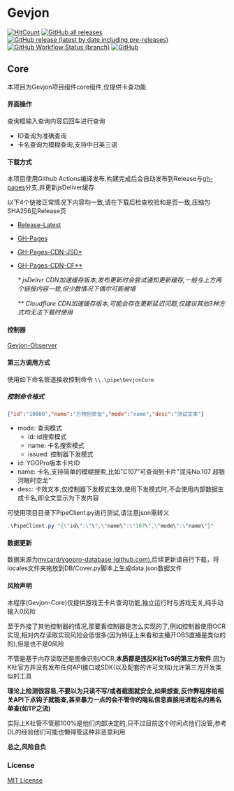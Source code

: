 # Gevjon
[![HitCount](https://hits.dwyl.com/RyoLee/Gevjon.svg?style=flat-square)](https://github.com/RyoLee/Gevjon) <!-- (http://hits.dwyl.com/RyoLee/Gevjon) -->
[![GitHub all releases](https://img.shields.io/github/downloads/RyoLee/Gevjon/total?logo=Github&style=flat-square)](https://github.com/RyoLee/Gevjon/releases/latest)
[![GitHub release (latest by date including pre-releases)](https://img.shields.io/github/v/release/RyoLee/Gevjon?include_prereleases&style=flat-square#?sort=date)](https://github.com/RyoLee/Gevjon/releases/latest)
[![GitHub Workflow Status (branch)](https://img.shields.io/github/workflow/status/RyoLee/Gevjon/Deploy/master?label=Build&style=flat-square)](https://github.com/RyoLee/Gevjon/actions/workflows/deploy.yml)
[![GitHub](https://img.shields.io/github/license/RyoLee/Gevjon?style=flat-square)](https://github.com/RyoLee/Gevjon/blob/master/LICENSE)

## Core

本项目为Gevjon项目组件core组件,仅提供卡查功能

#### 界面操作

查询框输入查询内容后回车进行查询

- ID查询为准确查询
- 卡名查询为模糊查询,支持中日英三语

#### 下载方式

本项目使用Github Actions编译发布,构建完成后会自动发布到Release与[gh-pages](https://github.com/RyoLee/Gevjon/tree/gh-pages)分支,并更新jsDeliver缓存

以下4个链接正常情况下内容均一致,请在下载后检查校验和是否一致,压缩包SHA256见Release页

- [Release-Latest](https://github.com/RyoLee/Gevjon/releases/latest)

- [GH-Pages](https://github.com/RyoLee/Gevjon/raw/gh-pages/Gevjon.7z)

- [GH-Pages-CDN-JSD*](https://cdn.jsdelivr.net/gh/RyoLee/Gevjon@gh-pages/Gevjon.7z)

- [GH-Pages-CDN-CF**](https://raw.githubusercontents.com/RyoLee/Gevjon/gh-pages/Gevjon.7z)
    
    *\* jsDelivr CDN加速缓存版本,发布更新时会尝试通知更新缓存,一般与上方两个链接内容一致,但少数情况下偶尔可能被墙*

    *\*\* Cloudflare CDN加速缓存版本,可能会存在更新延迟问题,仅建议其他3种方式均无法下载时使用*

#### 控制器

[Gevjon-Observer](https://github.com/RyoLee/Gevjon-Observer)

#### 第三方调用方式

使用如下命名管道接收控制命令
```\\.\pipe\GevjonCore```

##### 控制命令格式

```json
{"id":"10000","name":"万物创世龙","mode":"name","desc":"测试文本"}
```

- mode: 查询模式
  - id: id搜索模式
  - name: 卡名搜索模式
  - issued: 控制器下发模式
- id: YGOPro版本卡片ID
- name: 卡名,支持简单的模糊搜索,比如"C107"可查询到卡片"混沌No.107 超银河眼时空龙"
- desc: 卡效文本,仅控制器下发模式生效,使用下发模式时,不会使用内部数据生成卡名,即全文显示为下发内容

可使用项目目录下PipeClient.py进行测试,请注意json需转义

```powershell
.\PipeClient.py "{\"id\":\"\",\"name\":\"107\",\"mode\":\"name\"}"
```

#### 数据更新

数据来源为[mycard/ygopro-database (github.com)](https://github.com/mycard/ygopro-database),后续更新请自行下载，将locales文件夹拖放到DB/Cover.py脚本上生成data.json数据文件

#### 风险声明

本程序(Gevjon-Core)仅提供游戏王卡片查询功能,独立运行时与游戏无关,纯手动输入0风险

至于外接了其他控制器的情况,那要看控制器是怎么实现的了,例如控制器使用OCR实现,相对内存读取实现风险会低很多(因为特征上来看和主播开OBS直播是类似的的),但是也不是0风险

不管是基于内存读取还是图像识别/OCR,**本质都是违反K社ToS的第三方软件**,因为K社官方并没有发布任何API接口或SDK(以及配套的许可文档)允许第三方开发类似的工具

**理论上检测很容易,不要以为只读不写/或者截图就安全,如果想查,反作弊程序给相关API下点钩子就能查,甚至暴力一点的会不管你的隐私信息直接用进程名的黑名单查(如TP之流)**

实际上K社管不管那100%是他们内部决定的,只不过目前这个时间点他们没管,参考DL的经验他们可能也懒得管这种非恶意利用

**总之,风险自负**

### License

[MIT License](https://github.com/RyoLee/Gevjon/blob/master/LICENSE)